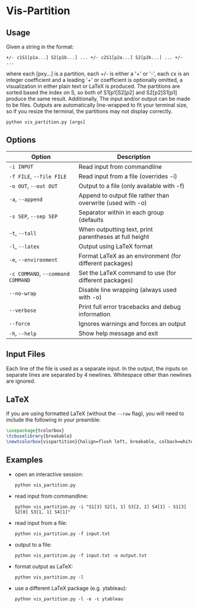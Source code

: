# Vis-Partition

## Usage

Given a string in the format:
```
+/- c1S1[p1a...] S2[p1b...] ... +/- c2S1[p2a...] S2[p2b...] ... +/- ...
```
where each [pxy...] is a partition, each +/- is either a '+' or '-',
each cx is an integer coefficient and a leading '+' or coefficient is
optionally omitted, a visualization in either plain text or LaTeX is
produced. The partitions are sorted based the index on S, so both of
S1[p1]S2[p2] and S2[p2]S1[p1] produce the same result. Additionally,
The input and/or output can be made to be files. Outputs are automatically
line-wrapped to fit your terminal size, so if you resize the terminal,
the partitions may not display correctly.
```
python vis_partition.py [args]
```

## Options

| Option | Description |
| ------ | ----------- |
| `-i INPUT` | Read input from commandline |
| `-f FILE`, `--file FILE` | Read input from a file (overrides -i) |
| `-o OUT`, `--out OUT` | Output to a file (only available with -f) |
| `-a`, `--append` | Append to output file rather than overwrite (used with -o) |
| `-s SEP`, `--sep SEP` | Separator within in each group (defaults| text=", " latex=",\, ") |
| `-t`, `--tall` | When outputting text, print parentheses at full height |
| `-l`, `--latex` | Output using LaTeX format |
| `-e`, `--environment` | Format LaTeX as an environment (for different packages) |
| `-c COMMAND`, `--command COMMAND` | Set the LaTeX command to use (for different packages) |
| `--no-wrap` | Disable line wrapping (always used with -o) |
| `--verbose` | Print full error tracebacks and debug information |
| `--force` | Ignores warnings and forces an output |
| `-h`, `--help` | Show help message and exit |

## Input Files
Each line of the file is used as a separate input. In the output, the inputs on separate lines are separated by 4 newlines. Whitespace other than newlines are ignored.

## LaTeX
If you are using formatted LaTeX (without the `--raw` flag), you will need to include the following in your preamble:
```latex
\usepackage{tcolorbox}
\tcbuselibrary{breakable}
\newtcolorbox{vispartition}{halign=flush left, breakable, colback=white, colframe=white, boxrule=0pt, boxsep=0pt, fontupper=\linespread{2.5}\selectfont}
```

## Examples

- open an interactive session:
  ```
  python vis_partition.py
  ```

- read input from commandline:
  ```
  python vis_partition.py -i "S1[3] S2[1, 1] S3[2, 2] S4[1] - S1[3] S2[0] S3[1, 1] S4[1]"
  ```

- read input from a file:
  ```
  python vis_partition.py -f input.txt
  ```

- output to a file:
  ```
  python vis_partition.py -f input.txt -o output.txt
  ```

- format output as LaTeX:
  ```
  python vis_partition.py -l
  ```

- use a different LaTeX package (e.g. ytableau):
  ```
  python vis_partition.py -l -e -c ytableau
  ```
